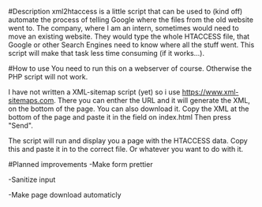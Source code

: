 #Description
xml2htaccess is a little script that can be used to (kind off) automate the process of telling Google where the files from the old website went to.
The company, where I am an intern, sometimes would need to move an existing website. They would type the whole HTACCESS file, that Google or other Search Engines need to know where all the stuff went.
This script will make that task less time consuming (if it works...).

#How to use
You need to run this on a webserver of course. Otherwise the PHP script will not work.

I have not written a XML-sitemap script (yet) so i use https://www.xml-sitemaps.com. 
There you can enther the URL and it will generate the XML, on the bottom of the page. You can also download it. 
Copy the XML at the bottom of the page and paste it in the field on index.html
Then press "Send".

The script will run and display you a page with the HTACCESS data. Copy this and paste it in to the correct file. Or whatever you want to do with it.

#Planned improvements
-Make form prettier

-Sanitize input

-Make page download automaticly

